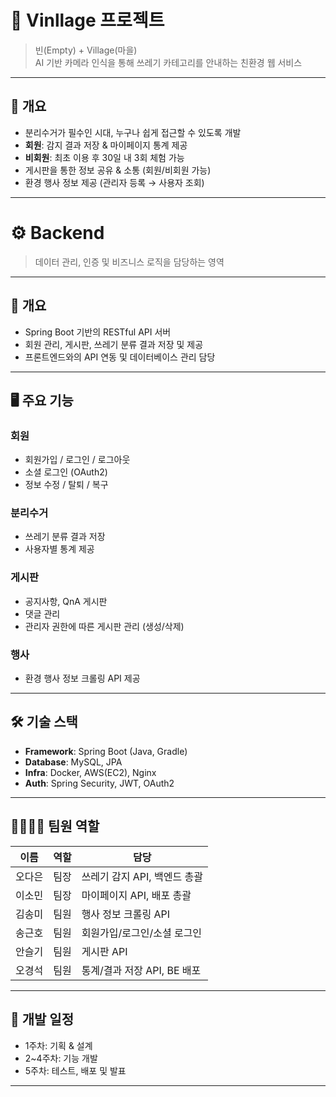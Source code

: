 # 🌱 Vinllage 프로젝트

> 빈(Empty) + Village(마을)  
> AI 기반 카메라 인식을 통해 쓰레기 카테고리를 안내하는 친환경 웹 서비스

---

## 📌 개요

- 분리수거가 필수인 시대, 누구나 쉽게 접근할 수 있도록 개발
- **회원**: 감지 결과 저장 & 마이페이지 통계 제공
- **비회원**: 최초 이용 후 30일 내 3회 체험 가능
- 게시판을 통한 정보 공유 & 소통 (회원/비회원 가능)
- 환경 행사 정보 제공 (관리자 등록 → 사용자 조회)

---

# ⚙️ Backend

> 데이터 관리, 인증 및 비즈니스 로직을 담당하는 영역

---

## 📌 개요

- Spring Boot 기반의 RESTful API 서버
- 회원 관리, 게시판, 쓰레기 분류 결과 저장 및 제공
- 프론트엔드와의 API 연동 및 데이터베이스 관리 담당

---

## 🖥️ 주요 기능

### 회원
- 회원가입 / 로그인 / 로그아웃
- 소셜 로그인 (OAuth2)
- 정보 수정 / 탈퇴 / 복구

### 분리수거
- 쓰레기 분류 결과 저장
- 사용자별 통계 제공

### 게시판
- 공지사항, QnA 게시판
- 댓글 관리
- 관리자 권한에 따른 게시판 관리 (생성/삭제)

### 행사
- 환경 행사 정보 크롤링 API 제공

---

## 🛠️ 기술 스택

- **Framework**: Spring Boot (Java, Gradle)
- **Database**: MySQL, JPA
- **Infra**: Docker, AWS(EC2), Nginx
- **Auth**: Spring Security, JWT, OAuth2

---

## 👨‍👩‍👧‍👦 팀원 역할

| 이름   | 역할 | 담당                                               |
| ------ | ---- | -------------------------------------------------- |
| 오다은 | 팀장 | 쓰레기 감지 API, 백엔드 총괄                       |
| 이소민 | 팀장 | 마이페이지 API, 배포 총괄                          |
| 김송미 | 팀원 | 행사 정보 크롤링 API                               |
| 송근호 | 팀원 | 회원가입/로그인/소셜 로그인                        |
| 안슬기 | 팀원 | 게시판 API                                         |
| 오경석 | 팀원 | 통계/결과 저장 API, BE 배포                        |

---

## 📅 개발 일정

- 1주차: 기획 & 설계
- 2~4주차: 기능 개발
- 5주차: 테스트, 배포 및 발표

---


